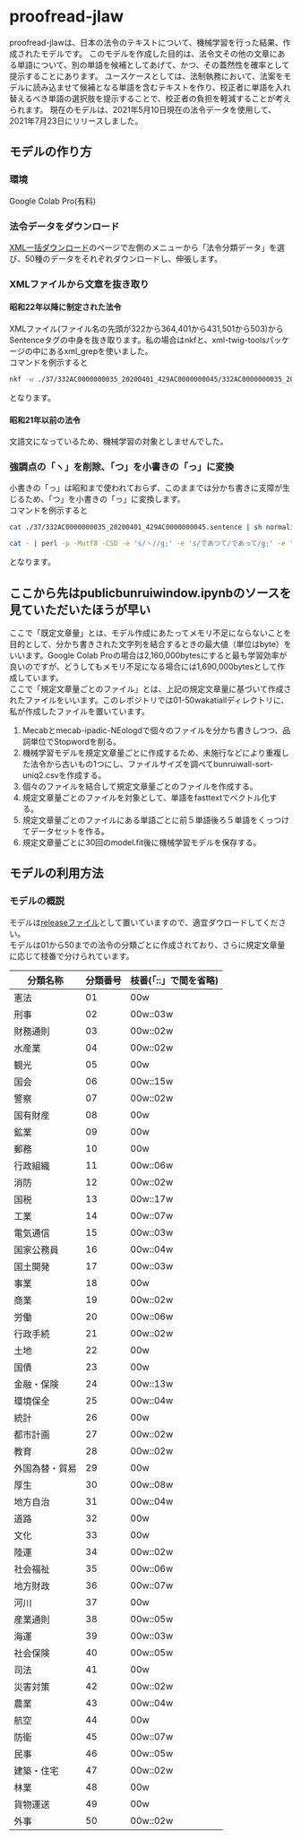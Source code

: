 # proofread-jlaw
proofread-jlawは、日本の法令のテキストについて、機械学習を行った結果、作成されたモデルです。
このモデルを作成した目的は、法令文その他の文章にある単語について、別の単語を候補としてあげて、かつ、その蓋然性を確率として提示することにあります。
ユースケースとしては、法制執務において、法案をモデルに読み込ませて候補となる単語を含むテキストを作り、校正者に単語を入れ替えるべき単語の選択肢を提示することで、校正者の負担を軽減することが考えられます。
現在のモデルは、2021年5月10日現在の法令データを使用して、2021年7月23日にリリースしました。

## モデルの作り方
### 環境
Google Colab Pro(有料)
### 法令データをダウンロード
[XML一括ダウンロード](https://elaws.e-gov.go.jp/download/)のページで左側のメニューから「法令分類データ」を選び、50種のデータをそれぞれダウンロードし、伸張します。
### XMLファイルから文章を抜き取り
#### 昭和22年以降に制定された法令
XMLファイル(ファイル名の先頭が322から364,401から431,501から503)からSentenceタグの中身を抜き取ります。私の場合はnkfと、xml-twig-toolsパッケージの中にあるxml_grepを使いました。  
コマンドを例示すると
```grepsentence.sh
nkf -w ./37/332AC0000000035_20200401_429AC0000000045/332AC0000000035_20200401_429AC0000000045.xml | xml_grep 'Sentence' --text_only /dev/stdin > ./37/332AC0000000035_20200401_429AC0000000045.sentence
```
となります。
#### 昭和21年以前の法令
文語文になっているため、機械学習の対象としませんでした。
### 強調点の「ヽ」を削除、「つ」を小書きの「っ」に変換
小書きの「っ」は昭和まで使われておらず、このままでは分かち書きに支障が生じるため、「つ」を小書きの「っ」に変換します。  
コマンドを例示すると
``` nomalizeall.sh
cat ./37/332AC0000000035_20200401_429AC0000000045.sentence | sh normalize2.sh > ./37/332AC0000000035_20200401_429AC0000000045.sentence.nml
```
``` normalize2.sh
cat - | perl -p -Mutf8 -CSD -e 's/ヽ//g;' -e 's/であつて/であって/g;' -e 's/であつた/であった/g;' -e 's/のあつた/のあった/g;' -e 's/にあつた/にあった/g;' -e 's/あつては/あっては/g;' -e 's/をもつて/をもって/g;' -e 's/によつて/によって/g;' -e 's/しなかつた/しなかった/g;' -e 's/ねじつた/ねじった/g;' -e 's/をはつた/をはった/g;' -e 's/にそつて/にそって/g;' -e 's/にはつて/にはって/g;' -e 's/つづつた/つづった/g;' -e 's/とつた/とった/g;' -e 's/なつた/なった/g;' -e 's/かかつた/かかった/g;' -e 's/いつて/いって/g;' -e 's/(\p{Han})つ([たて])/$1っ$2/g;'
```
となります。

## ここから先はpublicbunruiwindow.ipynbのソースを見ていただいたほうが早い
ここで「既定文章量」とは、モデル作成にあたってメモリ不足にならないことを目的として、分かち書きされた文字列を結合するときの最大値（単位はbyte）をいいます。Google Colab Proの場合は2,160,000bytesにすると最も学習効率が良いのですが、どうしてもメモリ不足になる場合には1,690,000bytesとして作成しています。  
ここで「規定文章量ごとのファイル」とは、上記の規定文章量に基づいて作成されたファイルをいいます。このレポジトリでは01-50wakatiallディレクトリに、私が作成したファイルを置いています。
1. Mecabとmecab-ipadic-NEologdで個々のファイルを分かち書きしつつ、品詞単位でStopwordを削る。
2. 機械学習モデルを規定文章量ごとに作成するため、未施行などにより重複した法令から古いもの1つにし、ファイルサイズを調べてbunruiwall-sort-uniq2.csvを作成する。
3. 個々のファイルを結合して規定文章量ごとのファイルを作成する。
4. 規定文章量ごとのファイルを対象として、単語をfasttextでベクトル化する。
5. 規定文章量ごとのファイルにある単語ごとに前５単語後ろ５単語をくっつけてデータセットを作る。
6. 規定文章量ごとに30回のmodel.fit後に機械学習モデルを保存する。

## モデルの利用方法
### モデルの概説
モデルは[releaseファイル](https://github.com/chuukai/proofread-jlaw/releases)として置いていますので、適宜ダウロードしてください。  
モデルは01から50までの法令の分類ごとに作成されており、さらに規定文章量に応じて枝番で分けられています。  

| 分類名称 | 分類番号 | 枝番(「::」で間を省略) |
|--|--|--|
|憲法|01|00w|
|刑事|02|00w::03w|
|財務通則|03|00w::02w|
|水産業|04|00w::02w|
|観光|05|00w|
|国会|06|00w::15w|
|警察|07|00w::02w|
|国有財産|08|00w|
|鉱業|09|00w|
|郵務|10|00w|
|行政組織|11|00w::06w|
|消防|12|00w::02w|
|国税|13|00w::17w|
|工業|14|00w::07w|
|電気通信|15|00w::03w|
|国家公務員|16|00w::04w|
|国土開発|17|00w::03w|
|事業|18|00w|
|商業|19|00w::02w|
|労働|20|00w::06w|
|行政手続|21|00w::02w|
|土地|22|00w|
|国債|23|00w|
|金融・保険|24|00w::13w|
|環境保全|25|00w::04w|
|統計|26|00w|
|都市計画|27|00w::02w|
|教育|28|00w::02w|
|外国為替・貿易|29|00w|
|厚生|30|00w::08w|
|地方自治|31|00w::04w|
|道路|32|00w|
|文化|33|00w|
|陸運|34|00w::02w|
|社会福祉|35|00w::06w|
|地方財政|36|00w::07w|
|河川|37|00w|
|産業通則|38|00w::05w|
|海運|39|00w::03w|
|社会保険|40|00w::05w|
|司法|41|00w|
|災害対策|42|00w::02w|
|農業|43|00w::04w|
|航空|44|00w|
|防衛|45|00w::07w|
|民事|46|00w::05w|
|建築・住宅|47|00w::02w|
|林業|48|00w|
|貨物運送|49|00w|
|外事|50|00w::02w|
